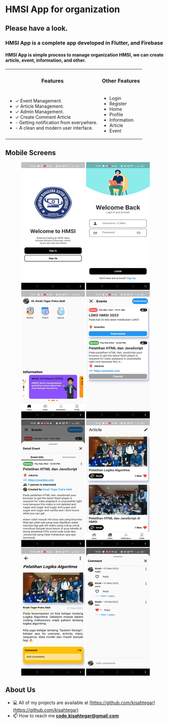# HMSI App for organization

<h2>Please have a look.</h2>

<h3 align="left">HMSI App is a complete app developed in Flutter, and Firebase</h3>
<h4 align="left">HMSI App is simple process to manage organization HMSI, we can create article, event, information, and other.</h4>

<table>
  <th><h3>Features</h3></th>
  <th><h3> Other Features</h3></th>

  <tr>
    <!-- features -->
    <td>
      <ul>
        <li>✓ Event Management.</li>
        <li>✓ Article Management.</li>
        <li>✓ Admin Management.</li>
        <li>✓ Create Comment Article</li>
        <li>- Getting notification from everywhere.</li>
        <li>- A clean and modern user interface.</li>
      </ul>
    </td>
    <!-- other features -->
    <td>
      <ul>
      <li>Login</li>
      <li>Register</li>
      <li>Home</li>
      <li>Profile</li>
      <li>Information</li>
      <li>Article</li>
      <li>Event</li>
      </ul>
    </td>
  </tr>
</table>

## Mobile Screens
<p align="center">
  <img src="https://raw.githubusercontent.com/kisahtegar/hmsi_app/master/overview/mobile/1.jpg"  width="200" height="400"/>
  <img src="https://raw.githubusercontent.com/kisahtegar/hmsi_app/master/overview/mobile/2.jpg"  width="200" height="400"/>
  <img src="https://raw.githubusercontent.com/kisahtegar/hmsi_app/master/overview/mobile/3.jpg"  width="200" height="400"/>
  <img src="https://raw.githubusercontent.com/kisahtegar/hmsi_app/master/overview/mobile/4.jpg"  width="200" height="400"/>
  <img src="https://raw.githubusercontent.com/kisahtegar/hmsi_app/master/overview/mobile/5.jpg"  width="200" height="400"/>
  <img src="https://raw.githubusercontent.com/kisahtegar/hmsi_app/master/overview/mobile/6.jpg"  width="200" height="400"/>
  <img src="https://raw.githubusercontent.com/kisahtegar/hmsi_app/master/overview/mobile/7.jpg"  width="200" height="400"/>
  <img src="https://raw.githubusercontent.com/kisahtegar/hmsi_app/master/overview/mobile/8.jpg"  width="200" height="400"/>
</p>

## About Us
<p align="left">

- 💻 All of my projects are available at [https://github.com/kisahtegar](https://github.com/kisahtegar)
- 📫 How to reach me **code.kisahtegar@gmail.com**

</p>
